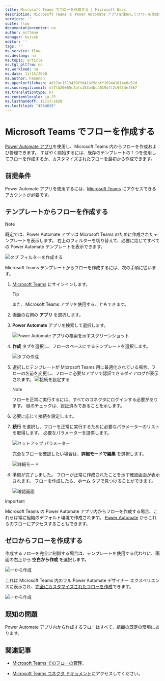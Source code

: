```yaml
---
title: Microsoft Teams でフローを作成する | Microsoft Docs
description: Microsoft Teams で Power Automate アプリを使用してフローを作成する方法について説明します
services: ''
suite: flow
documentationcenter: na
author: msftman
manager: kvivek
editor: ''
tags: ''
ms.service: flow
ms.devlang: na
ms.topic: article
ms.tgt_pltfrm: na
ms.workload: na
ms.date: 11/16/2020
ms.author: hamenon
ms.openlocfilehash: 4d27ac1513439ffd41bf5dbff169441014e0a52d
ms.sourcegitcommit: df7fb20065cfafc153b4bc4019dff2c94f4ef567
ms.translationtype: HT
ms.contentlocale: ja-JP
ms.lasthandoff: 11/17/2020
ms.locfileid: "4554039"
---
```

# <a name="create-flows-in-microsoft-teams"></a>Microsoft Teams でフローを作成する

[Power Automate アプリ](./install-teams-app.md)を使用し、Microsoft Teams 内からフローを作成および管理できます。 すばやく開始するには、既存のテンプレートの 1 つを使用してフローを作成するか、カスタマイズされたフローを最初から作成できます。 

## <a name="prerequisites"></a>前提条件

Power Automate アプリを使用するには、[Microsoft Teams](https://teams.microsoft.com) にアクセスできるアカウントが必要です。

## <a name="create-a-flow-from-a-template"></a>テンプレートからフローを作成する

>[!NOTE]
>既定では、Power Automate アプリは Microsoft Teams のために作成されたテンプレートを表示します。 右上のフィルターを切り替えて、必要に応じてすべての Power Automate テンプレートを表示できます。
 
![タブ フィルターを作成する](../media/power-automate-teams-app-create/create-filter.png)

Microsoft Teams テンプレートからフローを作成するには、次の手順に従います。

1. [Microsoft Teams](Https://Teams.Microsoft.com) にサインインします。

   >[!TIP]
   >また、Microsoft Teams アプリを使用することもできます。

1. 画面の右側の **アプリ** を選択します。
1. **Power Automate** アプリを検索して選択します。

   ![Power Automate アプリの検索を示すスクリーンショット](../media/power-automate-teams-app-create/search-app.png)

1. **作成** タブを選択し、フローのベースにするテンプレートを選択します。

   ![タブの作成](../media/power-automate-teams-app-create/create-tab.png)

1. 選択したテンプレートが Microsoft Teams 用に最適化されている場合、フローの名前を変更し、フローに必要なアプリで認証できるダイアログが表示されます。
   ![接続を設定する](../media/power-automate-teams-app-create/template1.png)

   >[!NOTE]
   >フローを正常に実行するには、すべてのコネクタにログインする必要があります。 緑のチェックは、認証済みであることを示します。

1. 必要に応じて接続を設定します。

1. **続行** を選択し、フローを正常に実行するために必要なパラメーターのリストを取得します。 必要なパラメーターを提供します。
   
   ![セットアップ パラメーター](../media/power-automate-teams-app-create/template2.png)

   完全なフローを確認したい場合は、**詳細モードで編集** を選択します。
   
   ![詳細モード](../media/power-automate-teams-app-create/template-advanced.png)

1. 準備が完了しました。 フローが正常に作成されたことを示す確認画面が表示されます。 フローを作成したら、**ホーム** タブで見つけることができます。

   ![確認画面](../media/power-automate-teams-app-create/template3.png)

>[!IMPORTANT]
>Microsoft Teams の Power Automate アプリ内からフローを作成する場合、これらは常に組織のデフォルト環境で作成されます。 [Power Automate](https://flow.microsoft.com) からこれらのフローにアクセスすることもできます。

## <a name="create-a-flow-from-scratch"></a>ゼロからフローを作成する

作成するフローを完全に制御する場合は、テンプレートを使用する代わりに、画面の右上から **空白から作成** を選択します。

   ![一から作成](../media/power-automate-teams-app-create/create-blank.png)

これは Microsoft Teams 内のフル Power Automate デザイナー エクスペリエンスに表示され、[完全にカスタマイズされたフローを作成](https://docs.microsoft.com/power-automate/get-started-logic-flow)できます。

   ![一から作成](../media/power-automate-teams-app-create/full-editor.png)


## <a name="known-issues"></a>既知の問題

Power Automate アプリ内から作成するフローはすべて、組織の既定の環境にあります。

## <a name="related-articles"></a>関連記事
- [Microsoft Teams でのフローの管理](./teams-app-home.md)。

- [Microsoft Teams コネクタ ドキュメント](https://docs.microsoft.com/connectors/teams/)にアクセスしてください。


